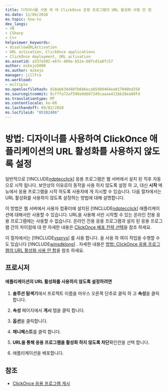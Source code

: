 ```yaml
---
title: 디자이너를 사용 하 여 ClickOnce 응용 프로그램의 URL 활성화 사용 안 함
ms.date: 11/04/2016
ms.topic: how-to
dev_langs:
- VB
- CSharp
- C++
helpviewer_keywords:
- disallowURLActivation
- URL activation, ClickOnce applications
- ClickOnce deployment, URL activation
ms.assetid: a337a582-e67c-409a-b52e-607cd1a8fc57
author: mikejo5000
ms.author: mikejo
manager: jillfra
ms.workload:
- multiple
ms.openlocfilehash: 818ab634d48fb666ecab5d89464ea017040bd250
ms.sourcegitcommit: 6cfffa72af599a9d667249caaaa411bb28ea69fd
ms.translationtype: MT
ms.contentlocale: ko-KR
ms.lasthandoff: 09/02/2020
ms.locfileid: "85382486"
---
```

# <a name="how-to-disable-url-activation-of-clickonce-applications-by-using-the-designer"></a>방법: 디자이너를 사용하여 ClickOnce 애플리케이션의 URL 활성화를 사용하지 않도록 설정
일반적으로 [!INCLUDE[ndptecclick](../deployment/includes/ndptecclick_md.md)] 응용 프로그램은 웹 서버에서 설치 된 직후 자동으로 시작 됩니다. 보안상의 이유로이 동작을 사용 하지 않도록 설정 하 고, 대신 **시작** 메뉴에서 응용 프로그램을 시작 하도록 사용자에 게 지시할 수 있습니다. 다음 절차에서는 URL 활성화를 사용하지 않도록 설정하는 방법에 대해 설명합니다.

 이 방법은 웹 서버에서 사용자 컴퓨터에 설치된 [!INCLUDE[ndptecclick](../deployment/includes/ndptecclick_md.md)] 애플리케이션에 대해서만 사용할 수 있습니다. URL을 사용해 서만 시작할 수 있는 온라인 전용 응용 프로그램에는 사용할 수 없습니다. 온라인 전용 응용 프로그램과 설치 된 응용 프로그램 간의 차이점에 대 한 자세한 내용은 [ClickOnce 배포 전략 선택](../deployment/choosing-a-clickonce-deployment-strategy.md)을 참조 하세요.

 이 절차에서는 [!INCLUDE[vsprvs](../code-quality/includes/vsprvs_md.md)] 를 사용 합니다. 을 사용 하 여이 작업을 수행할 수도 있습니다 [!INCLUDE[winsdklong](../deployment/includes/winsdklong_md.md)] . 자세한 내용은 [방법: ClickOnce 응용 프로그램의 URL 활성화 사용 안 함](../deployment/how-to-disable-url-activation-of-clickonce-applications.md)을 참조 하세요.

## <a name="procedure"></a>프로시저

#### <a name="to-disable-url-activation-for-your-application"></a>애플리케이션의 URL 활성화를 사용하지 않도록 설정하려면

1. **솔루션 탐색기**에서 프로젝트 이름을 마우스 오른쪽 단추로 클릭 하 고 **속성**을 클릭 합니다.

2. **속성** 페이지에서 **게시** 탭을 클릭 합니다.

3. **옵션**을 클릭합니다.

4. **매니페스트**를 클릭 합니다.

5. **URL을 통해 응용 프로그램을 활성화 하지 않도록 차단**확인란을 선택 합니다.

6. 애플리케이션을 배포합니다.

## <a name="see-also"></a>참조
- [ClickOnce 응용 프로그램 게시](../deployment/publishing-clickonce-applications.md)